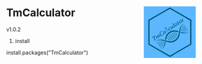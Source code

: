 # TmCalculator <a href="https://github.com/JunhuiLi1017/TmCalculator"><img src="man/figures/logo.png" align="right" height="138" /></a>
v1.0.2
1. install

  install.packages("TmCalculator")

